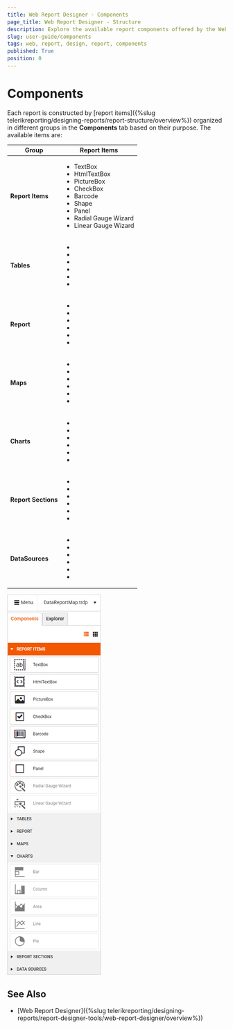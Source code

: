 ```yaml
---
title: Web Report Designer - Components
page_title: Web Report Designer - Structure
description: Explore the available report components offered by the Web Report Designer.
slug: user-guide/components
tags: web, report, design, report, components
published: True
position: 0
---
```


<style>
img[alt$="><"] {
  border: 1px solid lightgrey;
}
</style>

# Components

Each report is constructed by [report items]({%slug telerikreporting/designing-reports/report-structure/overview%}) organized in different groups in the **Components** tab based on their purpose. The available items are:

|Group|Report Items|
|----|----|
|**Report Items**|<ul><li>TextBox</li><li>HtmlTextBox</li><li>PictureBox</li><li>CheckBox</li><li>Barcode</li><li>Shape</li><li>Panel</li><li>Radial Gauge Wizard</li><li>Linear Gauge Wizard</li></ul>|
|**Tables**|<ul><li></li><li></li><li></li><li></li><li></li><li></li></ul>|
|**Report**|<ul><li></li><li></li><li></li><li></li><li></li><li></li></ul>|
|**Maps**|<ul><li></li><li></li><li></li><li></li><li></li><li></li></ul>|
|**Charts**|<ul><li></li><li></li><li></li><li></li><li></li><li></li></ul>|
|**Report Sections**|<ul><li></li><li></li><li></li><li></li><li></li><li></li></ul>|
|**DataSources**|<ul><li></li><li></li><li></li><li></li><li></li><li></li></ul>|





![Components Tray ><](images/wrd-components-tray.png)    



## See Also

* [Web Report Designer]({%slug telerikreporting/designing-reports/report-designer-tools/web-report-designer/overview%})



